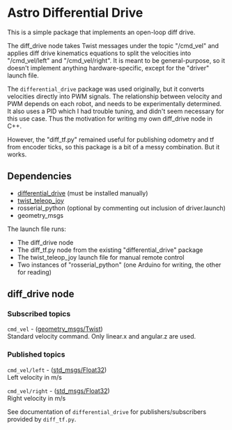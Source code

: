 # Astro Differential Drive

This is a simple package that implements an open-loop diff drive. 

The diff_drive node takes Twist messages under the topic "/cmd_vel" and applies diff drive kinematics equations to split the velocities into "/cmd_vel/left" and "/cmd_vel/right". It is meant to be general-purpose, so it doesn't implement anything hardware-specific, except for the "driver" launch file.

The `differential_drive` package was used originally, but it converts velocities directly into PWM signals. The relationship between velocity and PWM depends on each robot, and needs to be experimentally determined. It also uses a PID which I had trouble tuning, and didn't seem necessary for this use case. Thus the motivation for writing my own diff_drive node in C++. 

However, the "diff_tf.py" remained useful for publishing odometry and tf from encoder ticks, so this package is a bit of a messy combination. But it works.

## Dependencies

* [differential_drive](http://wiki.ros.org/differential_drive) (must be installed manually)
* [twist_teleop_joy](http://wiki.ros.org/teleop_twist_joy)
* rosserial_python (optional by commenting out inclusion of driver.launch)
* geometry_msgs

The launch file runs:

* The diff_drive node 
* The diff_tf.py node from the existing "differential_drive" package
* The twist_teleop_joy launch file for manual remote control
* Two instances of "rosserial_python" (one Arduino for writing, the other for reading)

## diff_drive node

### Subscribed topics
`cmd_vel` - ([geometry_msgs/Twist](http://docs.ros.org/api/geometry_msgs/html/msg/Twist.html))  
    Standard velocity command. Only linear.x and angular.z are used.

### Published topics
`cmd_vel/left` - ([std_msgs/Float32](http://docs.ros.org/jade/api/std_msgs/html/msg/Float32.html))  
    Left velocity in m/s

`cmd_vel/right` - ([std_msgs/Float32](http://docs.ros.org/jade/api/std_msgs/html/msg/Float32.html))  
    Right velocity in m/s

See documentation of `differential_drive` for publishers/subscribers provided by `diff_tf.py`.

